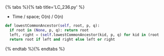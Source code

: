 {% tabs %}{% tab title='LC_236.py' %}

* Time / space; O(n) / O(n)

```py
def lowestCommonAncestor(self, root, p, q):
  if root in (None, p, q): return root
  left, right = (self.lowestCommonAncestor(kid, p, q) for kid in (root.left, root.right))
  return root if left and right else left or right
```

{% endtab %}{% endtabs %}

